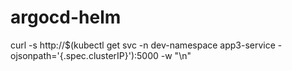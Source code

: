 # argocd-helm
curl -s http://$(kubectl get svc -n dev-namespace app3-service -ojsonpath='{.spec.clusterIP}'):5000 -w "\n"